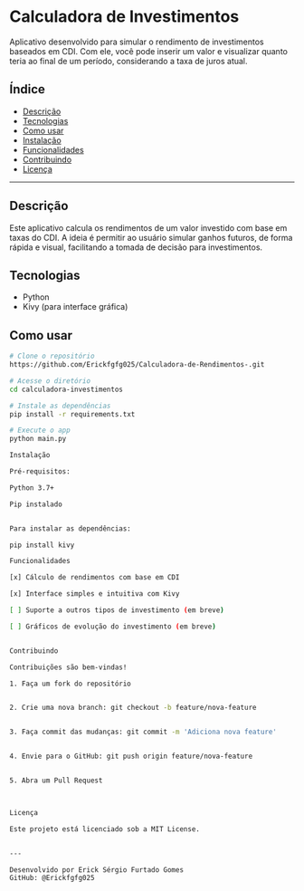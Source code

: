 
# Calculadora de Investimentos

Aplicativo desenvolvido para simular o rendimento de investimentos baseados em CDI. Com ele, você pode inserir um valor e visualizar quanto teria ao final de um período, considerando a taxa de juros atual.

## Índice

- [Descrição](#descrição)
- [Tecnologias](#tecnologias)
- [Como usar](#como-usar)
- [Instalação](#instalação)
- [Funcionalidades](#funcionalidades)
- [Contribuindo](#contribuindo)
- [Licença](#licença)

---

## Descrição

Este aplicativo calcula os rendimentos de um valor investido com base em taxas do CDI. A ideia é permitir ao usuário simular ganhos futuros, de forma rápida e visual, facilitando a tomada de decisão para investimentos.

## Tecnologias

- Python
- Kivy (para interface gráfica)

## Como usar

```bash
# Clone o repositório
https://github.com/Erickfgfg025/Calculadora-de-Rendimentos-.git

# Acesse o diretório
cd calculadora-investimentos

# Instale as dependências
pip install -r requirements.txt

# Execute o app
python main.py

Instalação

Pré-requisitos:

Python 3.7+

Pip instalado


Para instalar as dependências:

pip install kivy

Funcionalidades

[x] Cálculo de rendimentos com base em CDI

[x] Interface simples e intuitiva com Kivy

[ ] Suporte a outros tipos de investimento (em breve)

[ ] Gráficos de evolução do investimento (em breve)


Contribuindo

Contribuições são bem-vindas!

1. Faça um fork do repositório


2. Crie uma nova branch: git checkout -b feature/nova-feature


3. Faça commit das mudanças: git commit -m 'Adiciona nova feature'


4. Envie para o GitHub: git push origin feature/nova-feature


5. Abra um Pull Request



Licença

Este projeto está licenciado sob a MIT License.


---

Desenvolvido por Erick Sérgio Furtado Gomes
GitHub: @Erickfgfg025

